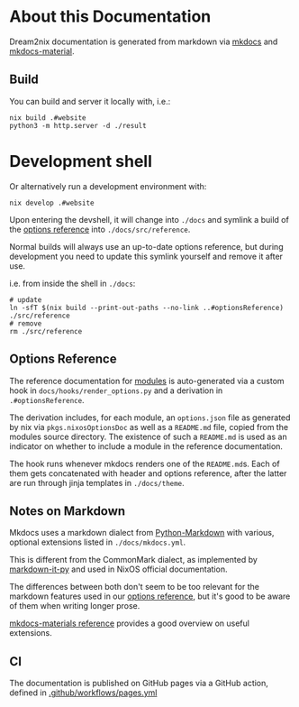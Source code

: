 # About this Documentation

Dream2nix documentation is generated from markdown via 
[mkdocs](https://www.mkdocs.org/) and [mkdocs-material](https://squidfunk.github.io/mkdocs-material/).

## Build

You can build and server it locally with, i.e.:

``` shellsession
nix build .#website
python3 -m http.server -d ./result
```

# Development shell

Or alternatively run a development environment with:

``` shellsession
nix develop .#website
```

Upon entering the devshell, it will change into
`./docs` and symlink a build of the [options reference](#options-reference)
into `./docs/src/reference`. 

Normal builds will always use an up-to-date options reference,
but during development you need to update this symlink yourself
and remove it after use. 

i.e. from inside the shell in `./docs`:

``` shellsession
# update
ln -sfT $(nix build --print-out-paths --no-link ..#optionsReference) ./src/reference
# remove
rm ./src/reference
```

## Options Reference

The reference documentation for [modules](./modules.md) is auto-generated via
a custom hook in `docs/hooks/render_options.py` and a derivation in
`.#optionsReference`. 

The derivation includes, for each module, an `options.json` file as generated by nix via `pkgs.nixosOptionsDoc` as well as a `README.md` file, copied from the modules source directory. The existence of such a `README.md` is used as an indicator on whether to include a module in the reference documentation.

The hook runs whenever mkdocs renders one of the `README.md`s. Each of them gets concatenated with header and options reference, after the latter are run through jinja templates in `./docs/theme`.


## Notes on Markdown

Mkdocs uses a markdown dialect from [Python-Markdown](https://python-markdown.github.io/) with various, optional extensions listed in `./docs/mkdocs.yml`.

This is different from the CommonMark dialect, as implemented by [markdown-it-py](https://pypi.org/project/markdown-it-py/) and used in NixOS official documentation.

The differences between both don't seem to be too relevant for the markdown features used in our [options reference](#options-reference), but it's good
to be aware of them when writing longer prose.

[mkdocs-materials reference](https://squidfunk.github.io/mkdocs-material/reference) provides a
good overview on useful extensions.

## CI

The documentation is published on GitHub pages via a GitHub action, defined in [.github/workflows/pages.yml](https://github.com/nix-community/dream2nix/blob/main/.github/workflows/pages.yml)

    
